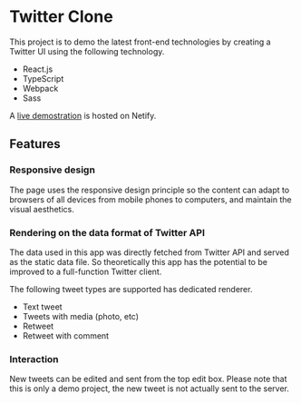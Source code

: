 # Twitter Clone

This project is to demo the latest front-end technologies by creating a Twitter UI using the following technology.

* React.js
* TypeScript
* Webpack
* Sass

A [live demostration](https://vigilant-golick-65c0c8.netlify.app/) is hosted on Netify.

## Features
### Responsive design

The page uses the responsive design principle so the content can adapt to browsers of all devices from mobile phones to computers, and maintain the visual aesthetics. 

### Rendering on the data format of Twitter API

The data used in this app was directly fetched from Twitter API and served as the static data file. So theoretically this app has the potential to be improved to a full-function Twitter client.

The following tweet types are supported has dedicated renderer.

* Text tweet
* Tweets with media (photo, etc)
* Retweet
* Retweet with comment

### Interaction

New tweets can be edited and sent from the top edit box. Please note that this is only a demo project, the new tweet is not actually sent to the server.






